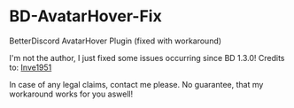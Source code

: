 # BD-AvatarHover-Fix
BetterDiscord AvatarHover Plugin (fixed with workaround)

I'm not the author, I just fixed some issues occurring since BD 1.3.0!
Credits to: [Inve1951](https://github.com/Inve1951/BetterDiscordStuff/blob/master/coffee/AvatarHover.plugin.coffee)

In case of any legal claims, contact me please.
No guarantee, that my workaround works for you aswell!
